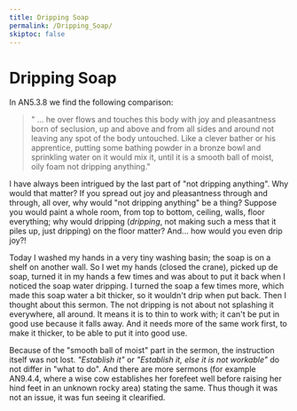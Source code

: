 ```yaml
---
title: Dripping Soap
permalink: /Dripping_Soap/
skiptoc: false
---
```


# Dripping Soap

In AN5.3.8 we find the following comparison:

> " ... he over flows and touches this body with joy and pleasantness born of seclusion, up and above and from all sides and around not leaving any spot of the body untouched. Like a clever bather or his apprentice, putting some bathing powder in a bronze bowl and sprinkling water on it would mix it, until it is a smooth ball of moist, oily foam not dripping anything."

I have always been intrigued by the last part of "not dripping anything". Why would that matter? If you spread out joy and pleasantness through and through, all over, why would "not dripping anything" be a thing? Suppose you would paint a whole room, from top to bottom, ceiling, walls, floor everything; why would dripping (*dripping*, not making such a mess that it piles up, just dripping) on the floor matter?  And... how would you even drip joy?!

Today I washed my hands in a very tiny washing basin; the soap is on a shelf on another wall. So I wet my hands (closed the crane), picked up de soap, turned it in my hands a few times and was about to put it back when I noticed the soap water dripping. I turned the soap a few times more, which made this soap water a bit thicker, so it wouldn't drip when put back. Then I thought about this sermon. The not dripping is not about not splashing it everywhere, all around. It means it is to thin to work with; it can't be put in good use because it falls away. And it needs more of the same work first, to make it thicker, to be able to put it into good use.

Because of the "smooth ball of moist" part in the sermon, the instruction itself was not lost. *"Establish it"* or *"Establish it, else it is not workable"* do not differ in "what to do". And there are more sermons (for example AN9.4.4, where a wise cow establishes her forefeet well before raising her hind feet in an unknown rocky area) stating the same. Thus though it was not an issue, it was fun seeing it clearified.
